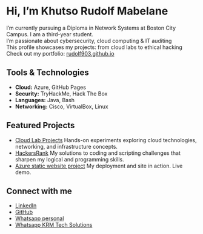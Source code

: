 #  Hi, I’m Khutso Rudolf Mabelane

I’m currently pursuing a Diploma in Network Systems at Boston City Campus. I am a third-year student.  
I’m passionate about cybersecurity, cloud computing & IT auditing  
This profile showcases my projects: from cloud labs to ethical hacking  
Check out my portfolio: [rudolf903.github.io](https://rudolf903.github.io)

##  Tools & Technologies
- **Cloud:** Azure, GitHub Pages
- **Security:** TryHackMe, Hack The Box
- **Languages:** Java, Bash
- **Networking:** Cisco, VirtualBox, Linux

## Featured Projects
- [Cloud Lab Projects](https://github.com/Rudolf903/cloud-lab-projects) Hands-on experiments exploring cloud technologies, networking, and infrastructure concepts.
- [HackersRank](https://rudolf903.github.io) My solutions to coding and scripting challenges that sharpen my logical and programming skills.
- [Azure static website project]([https://rudolfwebsite123.z1.web.core.windows.net/](https://github.com/Rudolf903/azure-static-portfolio-hosting)) My deployment and site in action. Live demo.

## Connect with me
- [LinkedIn](https://www.linkedin.com/in/khutso-mabelane-1a1703278)
- [GitHub](https://github.com/Rudolf903)
- [Whatsapp personal](https://wa.me/qr/JRXM46CEMZTKB1)
- [Whatsapp KRM Tech Solutions](https://wa.me/message/IKWOPIMIHBO7A1)

